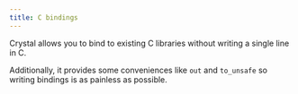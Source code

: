```yaml
---
title: C bindings
---
```


Crystal allows you to bind to existing C libraries without writing a single line in C.

Additionally, it provides some conveniences like `out` and `to_unsafe` so writing bindings is as painless as possible.
